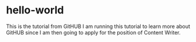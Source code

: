 # hello-world
This is the tutorial from GitHUB
I am running this tutorial to learn more about GitHUB since I am then going to apply for the position of Content Writer.
